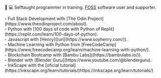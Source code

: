 👀
💻 Selftaught programmer in training. [FOSS](https://www.fsf.org/about/what-is-free-software) software user and supporter.<br>
  <!-- # I screenrecord my sessions and upload them to PeerTube and Youtube. Check my progress in the courses on which I'm enrolled here: --!>
  - Full Stack Development with [The Odin Project](https://www.theodinproject.com/about).<br>
  - Python with [100 days of code with Python of Replit](https://replit.com/learn/100-days-of-python).<br>
  - Javascript with [Henry]([url](https://www.soyhenry.com/)).<br>
  - Machine Learning with Python from [FreeCodeCamp](https://www.freecodecamp.org/learn/machine-learning-with-python/).<br>
  - Blockchain Bootcamp with [Bambu Labs]((https://bambulabs.io/)).<br>
  - Blender with [Blender Guru](https://www.youtube.com/@blenderguru).<br>
  - InkScape with the [oficial tutorial](https://inkscape.org/learn/tutorials/)https://inkscape.org/learn/tutorials/)

